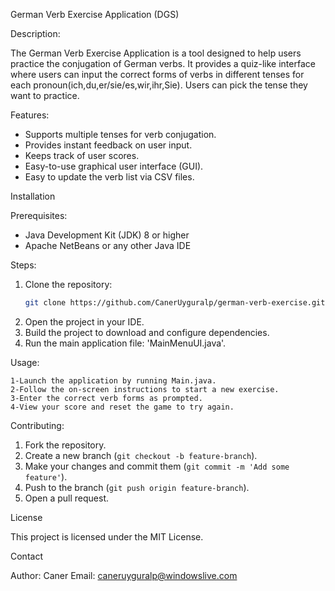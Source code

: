 German Verb Exercise Application (DGS)

Description:

The German Verb Exercise Application is a tool designed to help users practice the conjugation of German verbs. It provides a quiz-like interface where users can input the correct forms of verbs in different tenses for each pronoun(ich,du,er/sie/es,wir,ihr,Sie). Users can pick the tense they want to practice. 

Features:

- Supports multiple tenses for verb conjugation.
- Provides instant feedback on user input.
- Keeps track of user scores.
- Easy-to-use graphical user interface (GUI).
- Easy to update the verb list via CSV files.

Installation

Prerequisites:

- Java Development Kit (JDK) 8 or higher
- Apache NetBeans or any other Java IDE

Steps:

1. Clone the repository:
   ```bash
   git clone https://github.com/CanerUyguralp/german-verb-exercise.git
2. Open the project in your IDE.
3. Build the project to download and configure dependencies.
4. Run the main application file: 'MainMenuUI.java'.

Usage:

    1-Launch the application by running Main.java.
    2-Follow the on-screen instructions to start a new exercise.
    3-Enter the correct verb forms as prompted.
    4-View your score and reset the game to try again.

Contributing:

1. Fork the repository.
2. Create a new branch (`git checkout -b feature-branch`).
3. Make your changes and commit them (`git commit -m 'Add some feature'`).
4. Push to the branch (`git push origin feature-branch`).
5. Open a pull request.

License

This project is licensed under the MIT License.


Contact

Author: Caner
Email: caneruyguralp@windowslive.com

